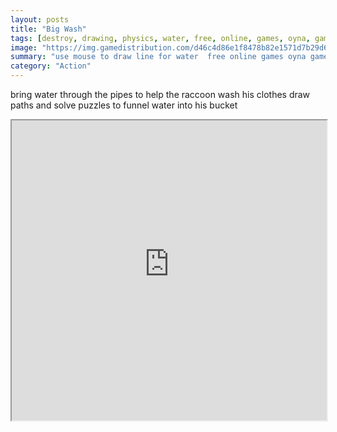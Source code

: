 ```yaml
---
layout: posts
title: "Big Wash"
tags: [destroy, drawing, physics, water, free, online, games, oyna, game, free, games, play, play, games]
image: "https://img.gamedistribution.com/d46c4d86e1f8478b82e1571d7b29d68b.jpg"
summary: "use mouse to draw line for water  free online games oyna game free games play play games"
category: "Action"
---
```


bring water through the pipes to help the raccoon wash his clothes draw paths and solve puzzles to funnel water into his bucket

<iframe width="100%" height="480px;" src="https://flash.gamedistribution.com?game=d46c4d86e1f8478b82e1571d7b29d68b"></iframe>